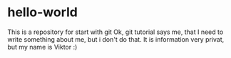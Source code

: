 # hello-world
This is a repository for start with git
Ok, git tutorial says me, that I need to write something about me, but i don't do that. It is information very privat, but my name is Viktor :)
